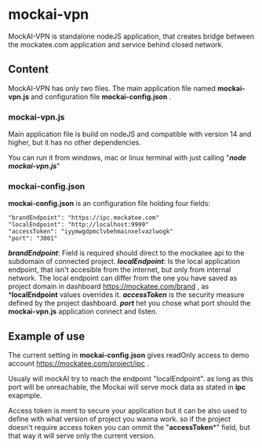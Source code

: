 # mockai-vpn
MockAI-VPN is standalone nodeJS application, that creates bridge between the mockatee.com application and service behind closed network. 

## Content
MockAI-VPN has only two files. The main application file named **mockai-vpn.js** and configuration file **mockai-config.json** .

### mockai-vpn.js
Main application file is build on nodeJS and compatible with version 14 and higher, but it has no other dependencies. 

You can run it from windows, mac or linux terminal with just calling "***node mockai-vpn.js***" 

### mockai-config.json
**mockai-config.json** is an configuration file holding four fields: 

    "brandEndpoint": "https://ipc.mockatee.com"
    "localEndpoint": "http://localhost:9999"
    "accessToken": "iyymwgdpmclvbehmainxelvazlwogk"
    "port": "3001"

***brandEndpoint***: Field is required should direct to the mockatee api to the subdomain of connected project.
***localEndpoint***: Is the local application endpoint, that isn't accesible from the internet, but only from internal network. The local endpoint can differ from the one you have saved as project domain in dashboard https://mockatee.com/brand , as ***localEndpoint** values overrides it. 
***accessToken*** is the security measure defined by the project dashboard. 
***port*** het you chose what port should the **mockai-vpn.js** application connect and listen.

## Example of use
The current setting in **mockai-config.json** gives readOnly access to demo account https://mockatee.com/project/ipc . 

Usualy will mockAI try to reach the endpoint "localEndpoint". as long as this port will be unreachable, the Mockai will serve mock data as stated in **ipc** exapmple. 

Access token is ment to secure your application but it can be also used to define with what version of project you wanna work. 
so if the project doesn't require access token you can ommit the "**accessToken***" field, but that way it will serve only the current version.
